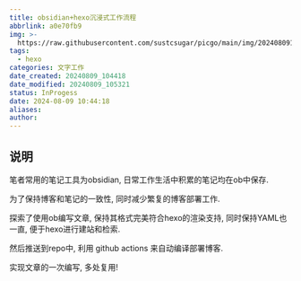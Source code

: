 ```yaml
---
title: obsidian+hexo沉浸式工作流程
abbrlink: a0e70fb9
img: >-
  https://raw.githubusercontent.com/sustcsugar/picgo/main/img/202408091050297.png
tags:
  - hexo
categories: 文字工作
date_created: 20240809_104418
date_modified: 20240809_105321
status: InProgess
date: 2024-08-09 10:44:18
aliases:
author:
---
```


## 说明

笔者常用的笔记工具为obsidian, 日常工作生活中积累的笔记均在ob中保存.

为了保持博客和笔记的一致性, 同时减少繁复的博客部署工作.

探索了使用ob编写文章, 保持其格式完美符合hexo的渲染支持, 同时保持YAML也一直, 便于hexo进行建站和检索. 

然后推送到repo中, 利用 github actions 来自动编译部署博客.

实现文章的一次编写, 多处复用!
